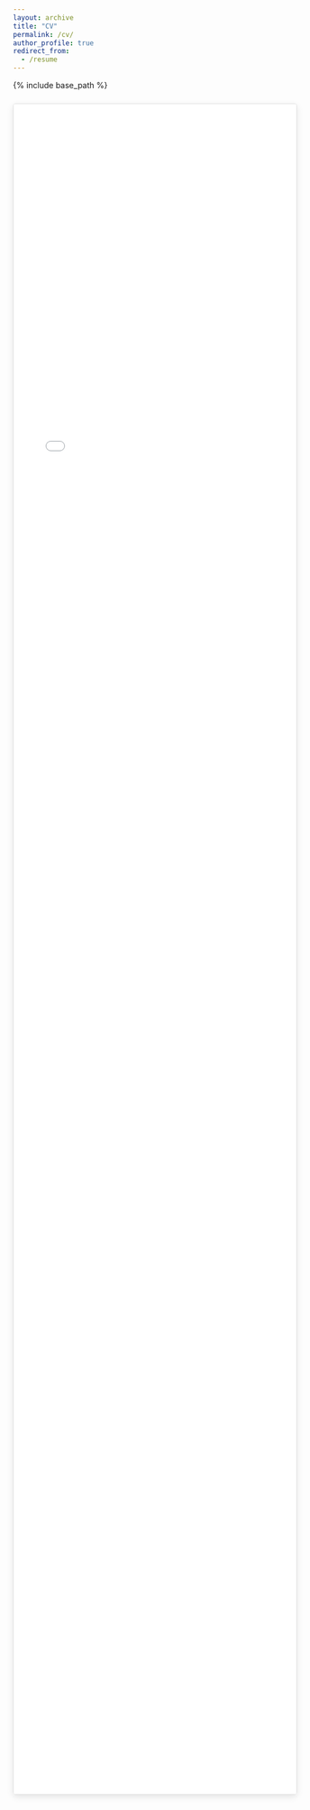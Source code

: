 ```yaml
---
layout: archive
title: "CV"
permalink: /cv/
author_profile: true
redirect_from:
  - /resume
---
```


{% include base_path %}

<style>
  /* Restrict to your content column and give it some breathing room */
  .pdf-container {
    max-width: 1000px;        /* roughly your site's text column width */
    margin: 1.5rem auto;     /* center and vertical spacing */
    height: 75vh;            /* 75% of viewport height */
    overflow-y: auto;        /* vertical scroll only */
    overflow-x: hidden;      
    border-radius: 4px;
    box-shadow: 0 4px 12px rgba(0,0,0,0.1);
    border: 1px solid #e0e0e0;
  }

  .pdf-container iframe {
    width: 100%;
    height: 100%;
    border: none;
    display: block;
  }
</style>

<div class="pdf-container">
  <iframe
    src="{{ '/assets/cv.pdf' | relative_url }}#toolbar=0&navpanes=0&scrollbar=0&zoom=page-width"
    title="Curriculum Vitae">
  </iframe>
</div>
